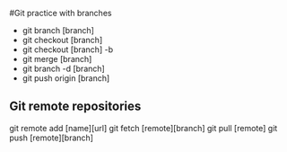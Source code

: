 #Git practice with branches

- git branch [branch]
- git checkout [branch]
- git checkout [branch] -b
- git merge [branch]
- git branch -d [branch]
- git push origin [branch]

## Git remote repositories

git remote add [name][url]
git fetch [remote][branch]
git pull [remote]
git push [remote][branch]
